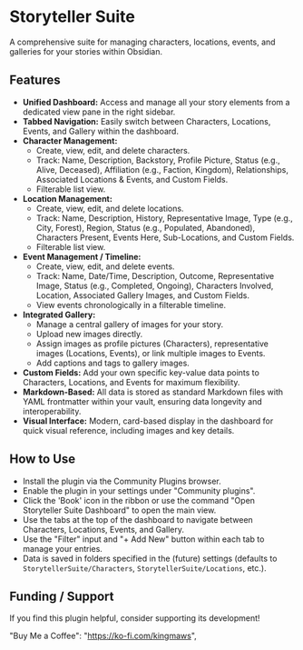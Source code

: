 # Storyteller Suite

A comprehensive suite for managing characters, locations, events, and galleries for your stories within Obsidian.

## Features

*   **Unified Dashboard:** Access and manage all your story elements from a dedicated view pane in the right sidebar.
*   **Tabbed Navigation:** Easily switch between Characters, Locations, Events, and Gallery within the dashboard.
*   **Character Management:**
    *   Create, view, edit, and delete characters.
    *   Track: Name, Description, Backstory, Profile Picture, Status (e.g., Alive, Deceased), Affiliation (e.g., Faction, Kingdom), Relationships, Associated Locations & Events, and Custom Fields.
    *   Filterable list view.
*   **Location Management:**
    *   Create, view, edit, and delete locations.
    *   Track: Name, Description, History, Representative Image, Type (e.g., City, Forest), Region, Status (e.g., Populated, Abandoned), Characters Present, Events Here, Sub-Locations, and Custom Fields.
    *   Filterable list view.
*   **Event Management / Timeline:**
    *   Create, view, edit, and delete events.
    *   Track: Name, Date/Time, Description, Outcome, Representative Image, Status (e.g., Completed, Ongoing), Characters Involved, Location, Associated Gallery Images, and Custom Fields.
    *   View events chronologically in a filterable timeline.
*   **Integrated Gallery:**
    *   Manage a central gallery of images for your story.
    *   Upload new images directly.
    *   Assign images as profile pictures (Characters), representative images (Locations, Events), or link multiple images to Events.
    *   Add captions and tags to gallery images.
*   **Custom Fields:** Add your own specific key-value data points to Characters, Locations, and Events for maximum flexibility.
*   **Markdown-Based:** All data is stored as standard Markdown files with YAML frontmatter within your vault, ensuring data longevity and interoperability.
*   **Visual Interface:** Modern, card-based display in the dashboard for quick visual reference, including images and key details.

## How to Use

*   Install the plugin via the Community Plugins browser.
*   Enable the plugin in your settings under "Community plugins".
*   Click the 'Book' icon in the ribbon or use the command "Open Storyteller Suite Dashboard" to open the main view.
*   Use the tabs at the top of the dashboard to navigate between Characters, Locations, Events, and Gallery.
*   Use the "Filter" input and "+ Add New" button within each tab to manage your entries.
*   Data is saved in folders specified in the (future) settings (defaults to `StorytellerSuite/Characters`, `StorytellerSuite/Locations`, etc.).

## Funding / Support

If you find this plugin helpful, consider supporting its development!


"Buy Me a Coffee": "https://ko-fi.com/kingmaws",


